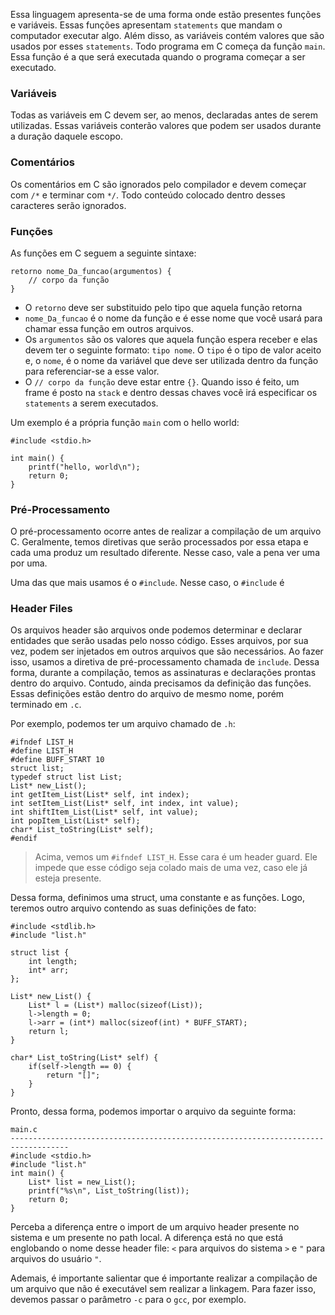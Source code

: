 Essa linguagem apresenta-se de uma forma onde estão presentes funções e variáveis. Essas funções apresentam `statements` que mandam o computador executar algo. Além disso, as variáveis contém valores que são usados por esses `statements`.
Todo programa em C começa da função `main`. Essa função é a que será executada quando o programa começar a ser executado.
### Variáveis
Todas as variáveis em C devem ser, ao menos, declaradas antes de serem utilizadas. Essas variáveis conterão valores que podem ser usados durante a duração daquele escopo.
### Comentários
Os comentários em C são ignorados pelo compilador e devem começar com `/*` e terminar com `*/`. Todo conteúdo colocado dentro desses caracteres serão ignorados.
### Funções
As funções em C seguem a seguinte sintaxe:
```
retorno nome_Da_funcao(argumentos) {
	// corpo da função
}
```
- O `retorno` deve ser substituido pelo tipo que aquela função retorna
- `nome_Da_funcao` é o nome da função e é esse nome que você usará para chamar essa função em outros arquivos.
- Os `argumentos` são os valores que aquela função espera receber e elas devem ter o seguinte formato: `tipo nome`. O `tipo` é o tipo de valor aceito e, o `nome`, é o nome da variável que deve ser utilizada dentro da função para referenciar-se a esse valor.
- O `// corpo da função` deve estar entre `{}`. Quando isso é feito, um frame é posto na `stack` e dentro dessas chaves você irá especificar os `statements` a serem executados.

Um exemplo é a própria função `main` com o hello world:

```
#include <stdio.h>

int main() {
    printf("hello, world\n");
    return 0;
}
```

### Pré-Processamento
O pré-processamento ocorre antes de realizar a compilação de um arquivo C. Geralmente, temos diretivas que serão processados por essa etapa e cada uma produz um resultado diferente. Nesse caso, vale a pena ver uma por uma.

Uma das que mais usamos é o `#include`. Nesse caso, o `#include` é 
### Header Files
Os arquivos header são arquivos onde podemos determinar e declarar entidades que serão usadas pelo nosso código. Esses arquivos, por sua vez, podem ser injetados em outros arquivos que são necessários. Ao fazer isso, usamos a diretiva de pré-processamento chamada de `include`. Dessa forma, durante a compilação, temos as assinaturas e declarações prontas dentro do arquivo. Contudo, ainda precisamos da definição das funções. Essas definições estão dentro do arquivo de mesmo nome, porém terminado em `.c`.

Por exemplo, podemos ter um arquivo chamado de `.h`:

```
#ifndef LIST_H
#define LIST_H
#define BUFF_START 10
struct list;
typedef struct list List;
List* new_List();
int getItem_List(List* self, int index);
int setItem_List(List* self, int index, int value);
int shiftItem_List(List* self, int value);
int popItem_List(List* self);
char* List_toString(List* self);
#endif
```

> Acima, vemos um `#ifndef LIST_H`. Esse cara é um header guard. Ele impede que esse código seja colado mais de uma vez, caso ele já esteja presente.

Dessa forma, definimos uma struct, uma constante e as funções. Logo, teremos outro arquivo contendo as suas definições de fato:

```
#include <stdlib.h>
#include "list.h"

struct list {
    int length;
    int* arr;
};

List* new_List() {
    List* l = (List*) malloc(sizeof(List));
    l->length = 0;
    l->arr = (int*) malloc(sizeof(int) * BUFF_START);
    return l;
}

char* List_toString(List* self) {
    if(self->length == 0) {
        return "[]";
    }
}
```

Pronto, dessa forma, podemos importar o arquivo da seguinte forma:

```
main.c
-----------------------------------------------------------------------------------
#include <stdio.h>
#include "list.h"
int main() {
    List* list = new_List();
    printf("%s\n", List_toString(list));
    return 0;
}
```

Perceba a diferença entre o import de um arquivo header presente no sistema e um presente no path local. A diferença está no que está englobando o nome desse header file: `<` para arquivos do sistema `>` e `"` para arquivos do usuário `"`.

Ademais, é importante salientar que é importante realizar a compilação de um arquivo que não é executável sem realizar a linkagem. Para fazer isso, devemos passar o parâmetro `-c` para o `gcc`, por exemplo.
